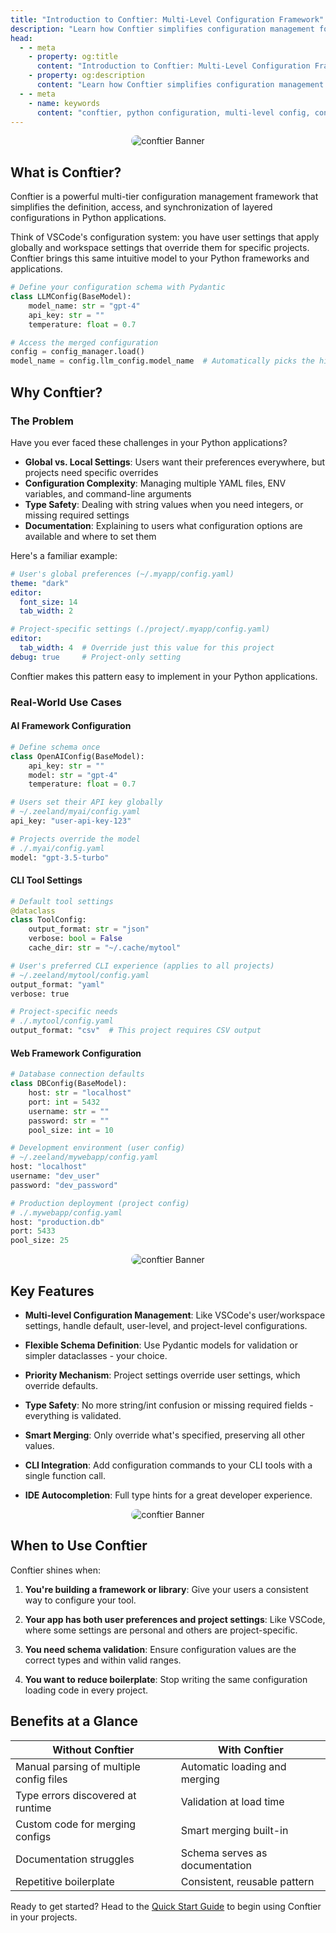 ```yaml
---
title: "Introduction to Conftier: Multi-Level Configuration Framework"
description: "Learn how Conftier simplifies configuration management for Python applications with a VSCode-like user and project settings approach. Find out key features and use cases."
head:
  - - meta
    - property: og:title
      content: "Introduction to Conftier: Multi-Level Configuration Framework"
    - property: og:description
      content: "Learn how Conftier simplifies configuration management for Python applications with a VSCode-like user and project settings approach."
  - - meta
    - name: keywords
      content: "conftier, python configuration, multi-level config, configuration management, nested settings, pydantic config"
---
```


<p align="center">
   <img src="/banner.png" alt="conftier Banner" style="border-radius: 15px;">
</p>

## What is Conftier?

Conftier is a powerful multi-tier configuration management framework that simplifies the definition, access, and synchronization of layered configurations in Python applications.

Think of VSCode's configuration system: you have user settings that apply globally and workspace settings that override them for specific projects. Conftier brings this same intuitive model to your Python frameworks and applications.

```python
# Define your configuration schema with Pydantic
class LLMConfig(BaseModel):
    model_name: str = "gpt-4"
    api_key: str = ""
    temperature: float = 0.7

# Access the merged configuration
config = config_manager.load()
model_name = config.llm_config.model_name  # Automatically picks the highest priority value
```

## Why Conftier?

### The Problem

Have you ever faced these challenges in your Python applications?

- **Global vs. Local Settings**: Users want their preferences everywhere, but projects need specific overrides
- **Configuration Complexity**: Managing multiple YAML files, ENV variables, and command-line arguments
- **Type Safety**: Dealing with string values when you need integers, or missing required settings
- **Documentation**: Explaining to users what configuration options are available and where to set them

Here's a familiar example:

```yaml
# User's global preferences (~/.myapp/config.yaml)
theme: "dark"
editor:
  font_size: 14
  tab_width: 2

# Project-specific settings (./project/.myapp/config.yaml)
editor:
  tab_width: 4  # Override just this value for this project
debug: true     # Project-only setting
```

Conftier makes this pattern easy to implement in your Python applications.

### Real-World Use Cases

#### AI Framework Configuration

```python
# Define schema once
class OpenAIConfig(BaseModel):
    api_key: str = ""
    model: str = "gpt-4"
    temperature: float = 0.7

# Users set their API key globally
# ~/.zeeland/myai/config.yaml
api_key: "user-api-key-123"

# Projects override the model
# ./.myai/config.yaml
model: "gpt-3.5-turbo"
```

#### CLI Tool Settings

```python
# Default tool settings
@dataclass
class ToolConfig:
    output_format: str = "json"
    verbose: bool = False
    cache_dir: str = "~/.cache/mytool"

# User's preferred CLI experience (applies to all projects)
# ~/.zeeland/mytool/config.yaml
output_format: "yaml"
verbose: true

# Project-specific needs
# ./.mytool/config.yaml
output_format: "csv"  # This project requires CSV output
```

#### Web Framework Configuration

```python
# Database connection defaults
class DBConfig(BaseModel):
    host: str = "localhost"
    port: int = 5432
    username: str = ""
    password: str = ""
    pool_size: int = 10

# Development environment (user config)
# ~/.zeeland/mywebapp/config.yaml
host: "localhost"
username: "dev_user"
password: "dev_password"

# Production deployment (project config)
# ./.mywebapp/config.yaml  
host: "production.db"
port: 5433
pool_size: 25
```

<p align="center">
   <img src="/web-config.png" alt="conftier Banner" style="border-radius: 15px;">
</p>

## Key Features

- **Multi-level Configuration Management**: Like VSCode's user/workspace settings, handle default, user-level, and project-level configurations.

- **Flexible Schema Definition**: Use Pydantic models for validation or simpler dataclasses - your choice.

- **Priority Mechanism**: Project settings override user settings, which override defaults.

- **Type Safety**: No more string/int confusion or missing required fields - everything is validated.

- **Smart Merging**: Only override what's specified, preserving all other values.

- **CLI Integration**: Add configuration commands to your CLI tools with a single function call.

- **IDE Autocompletion**: Full type hints for a great developer experience.

<p align="center">
   <img src="/multi-config.png" alt="conftier Banner" style="border-radius: 15px;">
</p>

## When to Use Conftier

Conftier shines when:

1. **You're building a framework or library**: Give your users a consistent way to configure your tool.

2. **Your app has both user preferences and project settings**: Like VSCode, where some settings are personal and others are project-specific.

3. **You need schema validation**: Ensure configuration values are the correct types and within valid ranges.

4. **You want to reduce boilerplate**: Stop writing the same configuration loading code in every project.

## Benefits at a Glance

| Without Conftier | With Conftier |
|------------------|---------------|
| Manual parsing of multiple config files | Automatic loading and merging |
| Type errors discovered at runtime | Validation at load time |
| Custom code for merging configs | Smart merging built-in |
| Documentation struggles | Schema serves as documentation |
| Repetitive boilerplate | Consistent, reusable pattern |

Ready to get started? Head to the [Quick Start Guide](./quick-start.md) to begin using Conftier in your projects.
